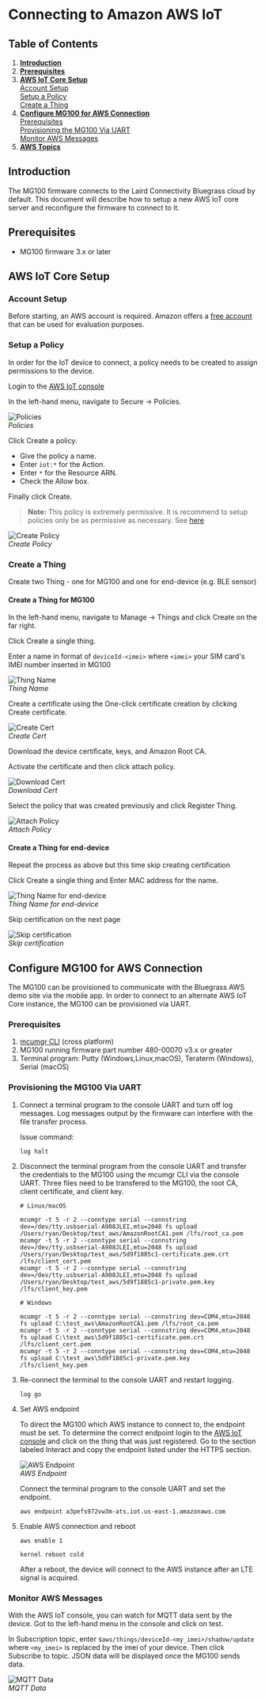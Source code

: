 # Connecting to Amazon AWS IoT

## Table of Contents

1. **[Introduction](#introduction)**
2. **[Prerequisites](#prerequisites)**
3. **[AWS IoT Core Setup](#aws-iot-core-setup)**  
   [Account Setup](#account-setup)  
   [Setup a Policy](#setup-a-policy)  
   [Create a Thing](#create-a-thing)  
4. **[Configure MG100 for AWS Connection](#configure-mg100-for-aws-connection)**  
   [Prerequisites](#prerequisites)  
   [Provisioning the MG100 Via UART](#provisioning-the-mg100-via-uart)  
   [Monitor AWS Messages](#monitor-aws-messages)  
5. **[AWS Topics](aws_topics.md)**  

## Introduction

The MG100 firmware connects to the Laird Connectivity Bluegrass cloud by default. This document will describe how to setup a new AWS IoT core server and reconfigure the firmware to connect to it.

## Prerequisites

* MG100 firmware 3.x or later

## AWS IoT Core Setup

### Account Setup

Before starting, an AWS account is required. Amazon offers a [free account](https://aws.amazon.com/free) that can be used for evaluation purposes.

### Setup a Policy

In order for the IoT device to connect, a policy needs to be created to assign permissions to the device.

Login to the [AWS IoT console](https://console.aws.amazon.com/iot/)

In the left-hand menu, navigate to Secure -> Policies.

![Policies](images/aws/policies.png)  
*Policies*

Click Create a policy.

* Give the policy a name.
* Enter `iot:*` for the Action.
* Enter `*` for the Resource ARN.
* Check the Allow box.

Finally click Create.

> **Note:** This policy is extremely permissive. It is recommend to setup policies only be as permissive as necessary. See [here](https://docs.aws.amazon.com/iot/latest/developerguide/device-shadow-mqtt.html?icmpid=docs_iot_console)

![Create Policy](images/aws/create_policy.png)  
*Create Policy*

### Create a Thing

Create two Thing - one for MG100 and one for end-device (e.g. BLE sensor) 

#### Create a Thing for MG100

In the left-hand menu, navigate to Manage -> Things and click Create on the far right.

Click Create a single thing.

Enter a name in format of `deviceId-<imei>` where `<imei>` your SIM card's IMEI number inserted in MG100 

![Thing Name](images/aws/thing_registry.png)  
*Thing Name*

Create a certificate using the One-click certificate creation by clicking Create certificate.

![Create Cert](images/aws/create_cert.png)  
*Create Cert*

Download the device certificate, keys, and Amazon Root CA.

Activate the certificate and then click attach policy.

![Download Cert](images/aws/download_cert.png)  
*Download Cert*

Select the policy that was created previously and click Register Thing.

![Attach Policy](images/aws/attach_policy.png)  
*Attach Policy*

#### Create a Thing for end-device

Repeat the process as above but this time skip creating certification

Click Create a single thing and Enter MAC address for the name.

![Thing Name for end-device](images/aws/thing_registry_end_device.png)  
*Thing Name for end-device*

Skip certification on the next page

![Skip certification](images/aws/skip_certification.png)  
*Skip certification*

## Configure MG100 for AWS Connection

The MG100 can be provisioned to communicate with the Bluegrass AWS demo site via the mobile app. In order to connect to an alternate AWS IoT Core instance, the MG100 can be provisioned via UART.

### Prerequisites

1. [mcumgr CLI](https://github.com/apache/mynewt-mcumgr#command-line-tool) (cross platform)
2. MG100 running firmware part number 480-00070 v3.x or greater
3. Terminal program: Putty (Windows,Linux,macOS), Teraterm (Windows), Serial (macOS)

### Provisioning the MG100 Via UART
1. Connect a terminal program to the console UART and turn off log messages. Log messages output by the firmware can interfere with the file transfer process.

    Issue command:
    ```
    log halt
    ```

2. Disconnect the terminal program from the console UART and transfer the credentials to the MG100 using the mcumgr CLI via the console UART. Three files need to be transfered to the MG100, the root CA, client certificate, and client key.

    ```
    # Linux/macOS

    mcumgr -t 5 -r 2 --conntype serial --connstring dev=/dev/tty.usbserial-A908JLEI,mtu=2048 fs upload /Users/ryan/Desktop/test_aws/AmazonRootCA1.pem /lfs/root_ca.pem
    mcumgr -t 5 -r 2 --conntype serial --connstring dev=/dev/tty.usbserial-A908JLEI,mtu=2048 fs upload /Users/ryan/Desktop/test_aws/5d9f1885c1-certificate.pem.crt /lfs/client_cert.pem
    mcumgr -t 5 -r 2 --conntype serial --connstring dev=/dev/tty.usbserial-A908JLEI,mtu=2048 fs upload /Users/ryan/Desktop/test_aws/5d9f1885c1-private.pem.key /lfs/client_key.pem

    # Windows

    mcumgr -t 5 -r 2 --conntype serial --connstring dev=COM4,mtu=2048 fs upload C:\test_aws\AmazonRootCA1.pem /lfs/root_ca.pem
    mcumgr -t 5 -r 2 --conntype serial --connstring dev=COM4,mtu=2048 fs upload C:\test_aws\5d9f1885c1-certificate.pem.crt /lfs/client_cert.pem
    mcumgr -t 5 -r 2 --conntype serial --connstring dev=COM4,mtu=2048 fs upload C:\test_aws\5d9f1885c1-private.pem.key /lfs/client_key.pem

    ```

3. Re-connect the terminal to the console UART and restart logging.

    ```
    log go
    ```

4. Set AWS endpoint

    To direct the MG100 which AWS instance to connect to, the endpoint must be set. To determine the correct endpoint login to the [AWS IoT console](https://console.aws.amazon.com/iot/) and click on the thing that was just registered. Go to the section labeled Interact and copy the endpoint listed under the HTTPS section.

    ![AWS Endpoint](images/aws/endpoint.png)  
    *AWS Endpoint*

    Connect the terminal program to the console UART and set the endpoint.
    ```
    aws endpoint a3pefs972vw3m-ats.iot.us-east-1.amazonaws.com
    ```

5. Enable AWS connection and reboot

    ```
    aws enable 1

    kernel reboot cold
    ```

    After a reboot, the device will connect to the AWS instance after an LTE signal is acquired.

### Monitor AWS Messages

With the AWS IoT console, you can watch for MQTT data sent by the device. Got to the left-hand menu in the console and click on test.

In Subscription topic, enter `$aws/things/deviceId-<my_imei>/shadow/update` where `<my_imei>` is replaced by the imei of your device. Then click Subscribe to topic. JSON data will be displayed once the MG100 sends data.

![MQTT Data](images/aws/mqtt_data.png)  
*MQTT Data*
